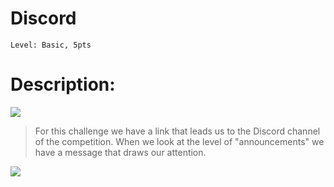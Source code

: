 

#  Discord
```
Level: Basic, 5pts 
```
# Description: 

<img src="File/discord1.jpg">

>For this challenge we have a link that leads us to the Discord channel of the competition.
When we look at the level of "announcements" we have a message that draws our attention.

<img src="File/discord2.jpg">

>
